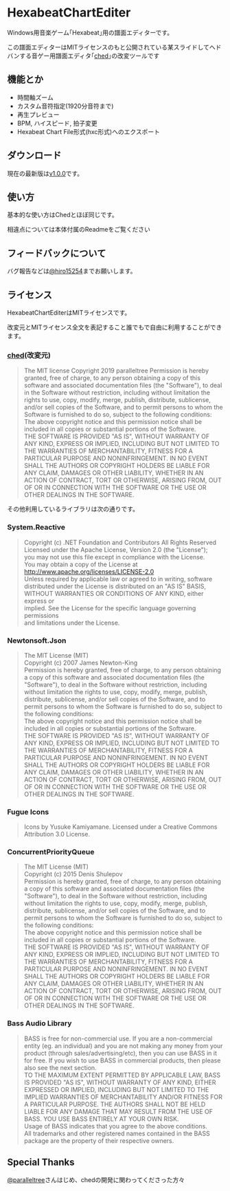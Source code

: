 # HexabeatChartEditer

Windows用音楽ゲーム｢Hexabeat｣用の譜面エディターです。

この譜面エディターはMITライセンスのもと公開されている某スライドしてヘドバンする音ゲー用譜面エディタ｢[ched](https://github.com/paralleltree/Ched)｣の改変ツールです

## 機能とか

  * 時間軸ズーム
  * カスタム音符指定(1920分音符まで)
  * 再生プレビュー
  * BPM, ハイスピード, 拍子変更
  * Hexabeat Chart File形式(hxc形式)へのエクスポート

## ダウンロード

現在の最新版は[v1.0.0](https://github.com/HIRO15254/HexabeatChartEditer/releases)です。

## 使い方

基本的な使い方はChedとほぼ同じです。

相違点については本体付属のReadmeをご覧ください

## フィードバックについて
バグ報告などは[@hiro15254](https://twitter.com/hiro15254)までお願いします。

## ライセンス
HexabeatChartEditerはMITライセンスです。

改変元とMITライセンス全文を表記すること誰でもで自由に利用することができます。

### [ched](https://github.com/paralleltree/Ched)(改変元)
> The MIT license
Copyright 2019 paralleltree
Permission is hereby granted, free of charge, to any person obtaining a copy of this software and associated documentation files (the "Software"), to deal in the Software without restriction, including without limitation the rights to use, copy, modify, merge, publish, distribute, sublicense, and/or sell copies of the Software, and to permit persons to whom the Software is furnished to do so, subject to the following conditions:  
The above copyright notice and this permission notice shall be included in all copies or substantial portions of the Software.  
THE SOFTWARE IS PROVIDED "AS IS", WITHOUT WARRANTY OF ANY KIND, EXPRESS OR IMPLIED, INCLUDING BUT NOT LIMITED TO THE WARRANTIES OF MERCHANTABILITY, FITNESS FOR A PARTICULAR PURPOSE AND NONINFRINGEMENT. IN NO EVENT SHALL THE AUTHORS OR COPYRIGHT HOLDERS BE LIABLE FOR ANY CLAIM, DAMAGES OR OTHER LIABILITY, WHETHER IN AN ACTION OF CONTRACT, TORT OR OTHERWISE, ARISING FROM, OUT OF OR IN CONNECTION WITH THE SOFTWARE OR THE USE OR OTHER DEALINGS IN THE SOFTWARE.

その他利用しているライブラリは次の通りです。

### System.Reactive
> Copyright (c) .NET Foundation and Contributors All Rights Reserved  
Licensed under the Apache License, Version 2.0 (the "License");  
you may not use this file except in compliance with the License.  
You may obtain a copy of the License at  
http://www.apache.org/licenses/LICENSE-2.0  
Unless required by applicable law or agreed to in writing, software  
distributed under the License is distributed on an "AS IS" BASIS,  
WITHOUT WARRANTIES OR CONDITIONS OF ANY KIND, either express or  
implied. See the License for the specific language governing permissions  
and limitations under the License.

### Newtonsoft.Json
> The MIT License (MIT)  
Copyright (c) 2007 James Newton-King  
Permission is hereby granted, free of charge, to any person obtaining a copy of this software and associated documentation files (the "Software"), to deal in the Software without restriction, including without limitation the rights to use, copy, modify, merge, publish, distribute, sublicense, and/or sell copies of the Software, and to permit persons to whom the Software is furnished to do so, subject to the following conditions:  
The above copyright notice and this permission notice shall be included in all copies or substantial portions of the Software.  
THE SOFTWARE IS PROVIDED "AS IS", WITHOUT WARRANTY OF ANY KIND, EXPRESS OR IMPLIED, INCLUDING BUT NOT LIMITED TO THE WARRANTIES OF MERCHANTABILITY, FITNESS FOR A PARTICULAR PURPOSE AND NONINFRINGEMENT. IN NO EVENT SHALL THE AUTHORS OR COPYRIGHT HOLDERS BE LIABLE FOR ANY CLAIM, DAMAGES OR OTHER LIABILITY, WHETHER IN AN ACTION OF CONTRACT, TORT OR OTHERWISE, ARISING FROM, OUT OF OR IN CONNECTION WITH THE SOFTWARE OR THE USE OR OTHER DEALINGS IN THE SOFTWARE.

### Fugue Icons
> Icons by Yusuke Kamiyamane. Licensed under a Creative Commons Attribution 3.0 License.

### ConcurrentPriorityQueue
> The MIT License (MIT)  
Copyright (c) 2015 Denis Shulepov  
Permission is hereby granted, free of charge, to any person obtaining a copy of this software and associated documentation files (the "Software"), to deal in the Software without restriction, including without limitation the rights to use, copy, modify, merge, publish, distribute, sublicense, and/or sell copies of the Software, and to permit persons to whom the Software is furnished to do so, subject to the following conditions:  
The above copyright notice and this permission notice shall be included in all copies or substantial portions of the Software.  
THE SOFTWARE IS PROVIDED "AS IS", WITHOUT WARRANTY OF ANY KIND, EXPRESS OR IMPLIED, INCLUDING BUT NOT LIMITED TO THE WARRANTIES OF MERCHANTABILITY, FITNESS FOR A PARTICULAR PURPOSE AND NONINFRINGEMENT. IN NO EVENT SHALL THE AUTHORS OR COPYRIGHT HOLDERS BE LIABLE FOR ANY CLAIM, DAMAGES OR OTHER LIABILITY, WHETHER IN AN ACTION OF CONTRACT, TORT OR OTHERWISE, ARISING FROM, OUT OF OR IN CONNECTION WITH THE SOFTWARE OR THE USE OR OTHER DEALINGS IN THE SOFTWARE.

### Bass Audio Library
> BASS is free for non-commercial use. If you are a non-commercial entity
(eg. an individual) and you are not making any money from your product
(through sales/advertising/etc), then you can use BASS in it for free.
If you wish to use BASS in commercial products, then please also see the
next section.  
TO THE MAXIMUM EXTENT PERMITTED BY APPLICABLE LAW, BASS IS PROVIDED
"AS IS", WITHOUT WARRANTY OF ANY KIND, EITHER EXPRESSED OR IMPLIED,
INCLUDING BUT NOT LIMITED TO THE IMPLIED WARRANTIES OF MERCHANTABILITY
AND/OR FITNESS FOR A PARTICULAR PURPOSE. THE AUTHORS SHALL NOT BE HELD
LIABLE FOR ANY DAMAGE THAT MAY RESULT FROM THE USE OF BASS. YOU USE
BASS ENTIRELY AT YOUR OWN RISK.  
Usage of BASS indicates that you agree to the above conditions.  
All trademarks and other registered names contained in the BASS  
package are the property of their respective owners.

## Special Thanks
  [@paralleltree](https://twitter.com/paralleltree)さんはじめ、chedの開発に関わってくださった方々
